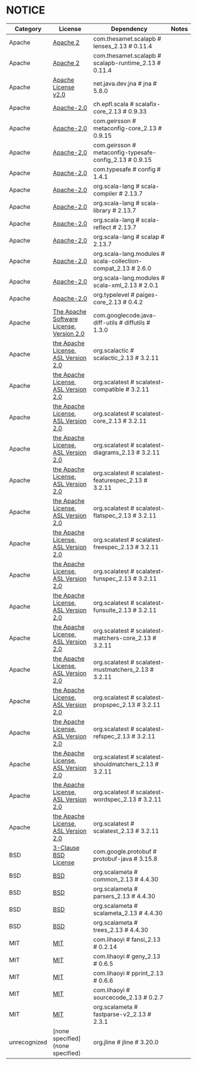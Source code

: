 # NOTICE

| Category     | License                                                                                    | Dependency                                                    | Notes                   |
|--------------|--------------------------------------------------------------------------------------------|---------------------------------------------------------------|-------------------------|
| Apache       | [Apache 2](http://www.apache.org/licenses/LICENSE-2.0.txt)                                 | com.thesamet.scalapb # lenses_2.13 # 0.11.4                   | <notextile></notextile> |
| Apache       | [Apache 2](http://www.apache.org/licenses/LICENSE-2.0.txt)                                 | com.thesamet.scalapb # scalapb-runtime_2.13 # 0.11.4          | <notextile></notextile> |
| Apache       | [Apache License v2.0](http://www.apache.org/licenses/LICENSE-2.0.txt)                      | net.java.dev.jna # jna # 5.8.0                                | <notextile></notextile> |
| Apache       | [Apache-2.0](http://www.apache.org/licenses/LICENSE-2.0)                                   | ch.epfl.scala # scalafix-core_2.13 # 0.9.33                   | <notextile></notextile> |
| Apache       | [Apache-2.0](http://www.apache.org/licenses/LICENSE-2.0)                                   | com.geirsson # metaconfig-core_2.13 # 0.9.15                  | <notextile></notextile> |
| Apache       | [Apache-2.0](http://www.apache.org/licenses/LICENSE-2.0)                                   | com.geirsson # metaconfig-typesafe-config_2.13 # 0.9.15       | <notextile></notextile> |
| Apache       | [Apache-2.0](https://www.apache.org/licenses/LICENSE-2.0)                                  | com.typesafe # config # 1.4.1                                 | <notextile></notextile> |
| Apache       | [Apache-2.0](https://www.apache.org/licenses/LICENSE-2.0)                                  | org.scala-lang # scala-compiler # 2.13.7                      | <notextile></notextile> |
| Apache       | [Apache-2.0](https://www.apache.org/licenses/LICENSE-2.0)                                  | org.scala-lang # scala-library # 2.13.7                       | <notextile></notextile> |
| Apache       | [Apache-2.0](https://www.apache.org/licenses/LICENSE-2.0)                                  | org.scala-lang # scala-reflect # 2.13.7                       | <notextile></notextile> |
| Apache       | [Apache-2.0](https://www.apache.org/licenses/LICENSE-2.0)                                  | org.scala-lang # scalap # 2.13.7                              | <notextile></notextile> |
| Apache       | [Apache-2.0](https://www.apache.org/licenses/LICENSE-2.0)                                  | org.scala-lang.modules # scala-collection-compat_2.13 # 2.6.0 | <notextile></notextile> |
| Apache       | [Apache-2.0](https://www.apache.org/licenses/LICENSE-2.0)                                  | org.scala-lang.modules # scala-xml_2.13 # 2.0.1               | <notextile></notextile> |
| Apache       | [Apache-2.0](http://www.apache.org/licenses/LICENSE-2.0)                                   | org.typelevel # paiges-core_2.13 # 0.4.2                      | <notextile></notextile> |
| Apache       | [The Apache Software License, Version 2.0](http://www.apache.org/licenses/LICENSE-2.0.txt) | com.googlecode.java-diff-utils # diffutils # 1.3.0            | <notextile></notextile> |
| Apache       | [the Apache License, ASL Version 2.0](http://www.apache.org/licenses/LICENSE-2.0)          | org.scalactic # scalactic_2.13 # 3.2.11                       | <notextile></notextile> |
| Apache       | [the Apache License, ASL Version 2.0](http://www.apache.org/licenses/LICENSE-2.0)          | org.scalatest # scalatest-compatible # 3.2.11                 | <notextile></notextile> |
| Apache       | [the Apache License, ASL Version 2.0](http://www.apache.org/licenses/LICENSE-2.0)          | org.scalatest # scalatest-core_2.13 # 3.2.11                  | <notextile></notextile> |
| Apache       | [the Apache License, ASL Version 2.0](http://www.apache.org/licenses/LICENSE-2.0)          | org.scalatest # scalatest-diagrams_2.13 # 3.2.11              | <notextile></notextile> |
| Apache       | [the Apache License, ASL Version 2.0](http://www.apache.org/licenses/LICENSE-2.0)          | org.scalatest # scalatest-featurespec_2.13 # 3.2.11           | <notextile></notextile> |
| Apache       | [the Apache License, ASL Version 2.0](http://www.apache.org/licenses/LICENSE-2.0)          | org.scalatest # scalatest-flatspec_2.13 # 3.2.11              | <notextile></notextile> |
| Apache       | [the Apache License, ASL Version 2.0](http://www.apache.org/licenses/LICENSE-2.0)          | org.scalatest # scalatest-freespec_2.13 # 3.2.11              | <notextile></notextile> |
| Apache       | [the Apache License, ASL Version 2.0](http://www.apache.org/licenses/LICENSE-2.0)          | org.scalatest # scalatest-funspec_2.13 # 3.2.11               | <notextile></notextile> |
| Apache       | [the Apache License, ASL Version 2.0](http://www.apache.org/licenses/LICENSE-2.0)          | org.scalatest # scalatest-funsuite_2.13 # 3.2.11              | <notextile></notextile> |
| Apache       | [the Apache License, ASL Version 2.0](http://www.apache.org/licenses/LICENSE-2.0)          | org.scalatest # scalatest-matchers-core_2.13 # 3.2.11         | <notextile></notextile> |
| Apache       | [the Apache License, ASL Version 2.0](http://www.apache.org/licenses/LICENSE-2.0)          | org.scalatest # scalatest-mustmatchers_2.13 # 3.2.11          | <notextile></notextile> |
| Apache       | [the Apache License, ASL Version 2.0](http://www.apache.org/licenses/LICENSE-2.0)          | org.scalatest # scalatest-propspec_2.13 # 3.2.11              | <notextile></notextile> |
| Apache       | [the Apache License, ASL Version 2.0](http://www.apache.org/licenses/LICENSE-2.0)          | org.scalatest # scalatest-refspec_2.13 # 3.2.11               | <notextile></notextile> |
| Apache       | [the Apache License, ASL Version 2.0](http://www.apache.org/licenses/LICENSE-2.0)          | org.scalatest # scalatest-shouldmatchers_2.13 # 3.2.11        | <notextile></notextile> |
| Apache       | [the Apache License, ASL Version 2.0](http://www.apache.org/licenses/LICENSE-2.0)          | org.scalatest # scalatest-wordspec_2.13 # 3.2.11              | <notextile></notextile> |
| Apache       | [the Apache License, ASL Version 2.0](http://www.apache.org/licenses/LICENSE-2.0)          | org.scalatest # scalatest_2.13 # 3.2.11                       | <notextile></notextile> |
| BSD          | [3-Clause BSD License](https://opensource.org/licenses/BSD-3-Clause)                       | com.google.protobuf # protobuf-java # 3.15.8                  | <notextile></notextile> |
| BSD          | [BSD](https://github.com/scalameta/scalameta/blob/main/LICENSE.md)                         | org.scalameta # common_2.13 # 4.4.30                          | <notextile></notextile> |
| BSD          | [BSD](https://github.com/scalameta/scalameta/blob/main/LICENSE.md)                         | org.scalameta # parsers_2.13 # 4.4.30                         | <notextile></notextile> |
| BSD          | [BSD](https://github.com/scalameta/scalameta/blob/main/LICENSE.md)                         | org.scalameta # scalameta_2.13 # 4.4.30                       | <notextile></notextile> |
| BSD          | [BSD](https://github.com/scalameta/scalameta/blob/main/LICENSE.md)                         | org.scalameta # trees_2.13 # 4.4.30                           | <notextile></notextile> |
| MIT          | [MIT](https://spdx.org/licenses/MIT.html)                                                  | com.lihaoyi # fansi_2.13 # 0.2.14                             | <notextile></notextile> |
| MIT          | [MIT](https://spdx.org/licenses/MIT.html)                                                  | com.lihaoyi # geny_2.13 # 0.6.5                               | <notextile></notextile> |
| MIT          | [MIT](https://spdx.org/licenses/MIT.html)                                                  | com.lihaoyi # pprint_2.13 # 0.6.6                             | <notextile></notextile> |
| MIT          | [MIT](https://spdx.org/licenses/MIT.html)                                                  | com.lihaoyi # sourcecode_2.13 # 0.2.7                         | <notextile></notextile> |
| MIT          | [MIT](https://spdx.org/licenses/MIT.html)                                                  | org.scalameta # fastparse-v2_2.13 # 2.3.1                     | <notextile></notextile> |
| unrecognized | [none specified](none specified)                                                           | org.jline # jline # 3.20.0                                    | <notextile></notextile> |

